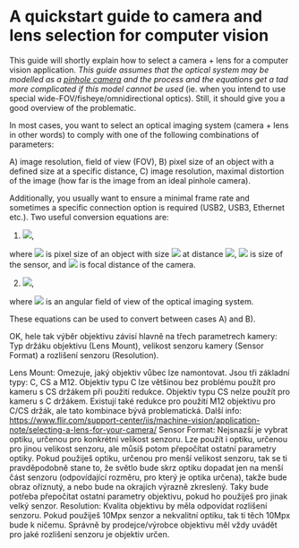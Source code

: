 # A quickstart guide to camera and lens selection for computer vision

This guide will shortly explain how to select a camera + lens for a computer vision application.
*This guide assumes that the optical system may be modelled as a [pinhole camera](https://en.wikipedia.org/wiki/Pinhole_camera_model) and the process and the equations get a tad more complicated if this model cannot be used* (ie. when you intend to use special wide-FOV/fisheye/omnidirectional optics).
Still, it should give you a good overview of the problematic.

In most cases, you want to select an optical imaging system (camera + lens in other words) to comply with one of the following combinations of parameters:

 A) image resolution, field of view (FOV),
 B) pixel size of an object with a defined size at a specific distance,
 C) image resolution, maximal distortion of the image (how far is the image from an ideal pinhole camera).

Additionally, you usually want to ensure a minimal frame rate and sometimes a specific connection option is required (USB2, USB3, Ethernet etc.).
Two useful conversion equations are:

 1) <img src="https://render.githubusercontent.com/render/math?math=r_o=\frac{rs_of}{s(d-f)}">,

where <img src="https://render.githubusercontent.com/render/math?math=r_o"> is pixel size of an object with size <img src="https://render.githubusercontent.com/render/math?math=s_o"> at distance <img src="https://render.githubusercontent.com/render/math?math=d">, <img src="https://render.githubusercontent.com/render/math?math=s"> is size of the sensor, and <img src="https://render.githubusercontent.com/render/math?math=f"> is focal distance of the camera.

 2) <img src="https://render.githubusercontent.com/render/math?math=FOV=2\mathrm{atan}\left(\frac{s}{2f}\right)">,

where <img src="https://render.githubusercontent.com/render/math?math=FOV"> is an angular field of view of the optical imaging system.

These equations can be used to convert between cases A) and B).

OK, hele tak výběr objektivu závisí hlavně na třech parametrech kamery: Typ držáku objektivu (Lens Mount), velikost senzoru kamery (Sensor Format) a rozlišení senzoru (Resolution).


	
Lens Mount: Omezuje, jaký objektiv vůbec lze namontovat. Jsou tři základní typy: C, CS a M12. Objektiv typu C lze většinou bez problému použít pro kameru s CS držákem při použití redukce. Objektiv typu CS nelze použít pro kameru s C držákem. Existují také redukce pro použití M12 objektivu pro C/CS držák, ale tato kombinace bývá problematická. Další info: https://www.flir.com/support-center/iis/machine-vision/application-note/selecting-a-lens-for-your-camera/
	Sensor Format: Nejsnazší je vybrat optiku, určenou pro konkrétní velikost senzoru. Lze použít i optiku, určenou pro jinou velikost senzoru, ale můsíš potom přepočítat ostatní parametry optiky. Pokud použiješ optiku, určenou pro menší velikost senzoru, tak se ti pravděpodobně stane to, že světlo bude skrz optiku dopadat jen na menší část senzoru (odpovídající rozměru, pro který je optika určena), takže bude obraz oříznutý, a nebo bude na okrajích výrazně zkreslený. Taky bude potřeba přepočítat ostatní parametry objektivu, pokud ho použiješ pro jinak velký senzor.
	Resolution: Kvalita objektivu by měla odpovídat rozlišení senzoru. Pokud použiješ 10Mpx senzor a nekvalitní optiku, tak ti těch 10Mpx bude k ničemu. Správně by prodejce/výrobce objektivu měl vždy uvádět pro jaké rozlišení senzoru je objektiv určen.

